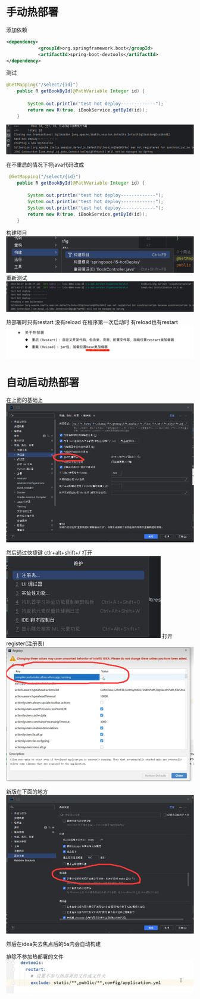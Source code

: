 
# 手动热部署
添加依赖
```xml
<dependency>
            <groupId>org.springframework.boot</groupId>
            <artifactId>spring-boot-devtools</artifactId>
</dependency>
```

测试
```java
@GetMapping("/select/{id}")
    public R getBookById(@PathVariable Integer id) {

        System.out.println("test hot deploy-------------");
        return new R(true, iBookService.getById(id));
    }

```
![img.png](picture/img_18.png)

在不重启的情况下将java代码改成
```java
 @GetMapping("/select/{id}")
    public R getBookById(@PathVariable Integer id) {

        System.out.println("test hot deploy-------------");
        System.out.println("test hot deploy-------------");
        System.out.println("test hot deploy-------------");
        return new R(true, iBookService.getById(id));
    }


```
构建项目
![img.png](picture/img_19.png)
重新测试
![img.png](picture/img_20.png)


热部署时只有restart 没有reload 在程序第一次启动时 有reload也有restart
![img.png](picture/img_21.png)


# 自动启动热部署
在上面的基础上
![img.png](picture/84737260.png)

然后通过快捷键 ctlr+alt+shift+/ 打开
![img.png](picture/img_22.png)
打开register(注册表)
![img.png](picture/572598394.png)

新版在下面的地方
![img.png](picture/13017009511.png)

然后在idea失去焦点后的5s内会自动构建

排除不参加热部署的文件
![img.png](picture/img_24.png)